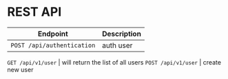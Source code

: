 REST API
========

Endpoint | Description
--- | ---
`POST /api/authentication` | auth user

`GET /api/v1/user` | will return the list of all users
`POST /api/v1/user` | create new user


